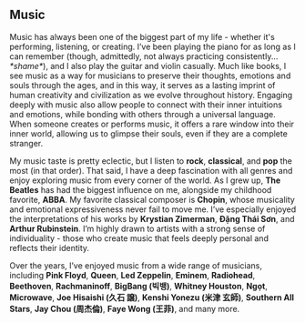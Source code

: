 ## Music

Music has always been one of the biggest part of my life - whether it's performing, listening, or creating. I’ve been playing the piano for as long as I can remember (though, admittedly, not always practicing consistently... *\*shame\**), and I also play the guitar and violin casually. Much like books, I see music as a way for musicians to preserve their thoughts, emotions and souls through the ages, and in this way, it serves as a lasting imprint of human creativity and civilization as we evolve throughout history. Engaging deeply with music also allow people to connect with their inner intuitions and emotions, while bonding with others through a universal language. When someone creates or performs music, it offers a rare window into their inner world, allowing us to glimpse their souls, even if they are a complete stranger.

My music taste is pretty eclectic, but I listen to **rock**, **classical**, and **pop** the most (in that order). That said, I have a deep fascination with all genres and enjoy exploring music from every corner of the world. As I grew up, **The Beatles** has had the biggest influence on me, alongside my childhood favorite, **ABBA**. My favorite classical composer is **Chopin**, whose musicality and emotional expressiveness never fail to move me. I’ve especially enjoyed the interpretations of his works by **Krystian Zimerman**, **Đặng Thái Sơn**, and **Arthur Rubinstein**. I’m highly drawn to artists with a strong sense of individuality - those who create music that feels deeply personal and reflects their identity. 

Over the years, I’ve enjoyed music from a wide range of musicians, including **Pink Floyd**, **Queen**, **Led Zeppelin**, **Eminem**, **Radiohead**, **Beethoven**, **Rachmaninoff**, **BigBang (빅뱅)**, **Whitney Houston**, **Ngọt**, **Microwave**, **Joe Hisaishi (久石 譲)**, **Kenshi Yonezu (米津 玄師)**, **Southern All Stars**, **Jay Chou (周杰倫)**, **Faye Wong (王菲)**, and many more.